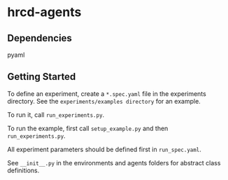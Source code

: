 # hrcd-agents
## Dependencies
pyaml

## Getting Started
To define an experiment, create a `*.spec.yaml` file in the experiments directory. See the `experiments/examples directory` for an example.

To run it, call `run_experiments.py`.

To run the example, first call `setup_example.py` and then `run_experiments.py`.

All experiment parameters should be defined first in `run_spec.yaml`.

See `__init__.py` in the environments and agents folders for abstract class definitions.

